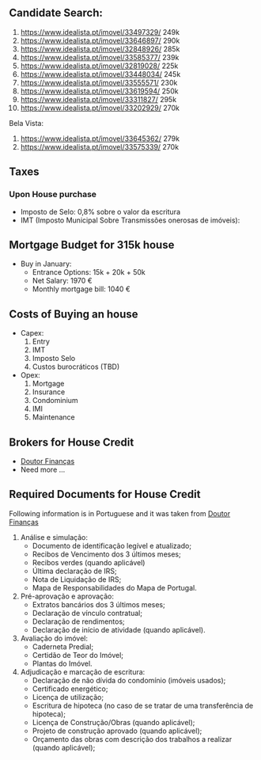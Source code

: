 ## Candidate Search:

1. https://www.idealista.pt/imovel/33497329/ 249k
3. https://www.idealista.pt/imovel/33646897/ 290k
4. https://www.idealista.pt/imovel/32848926/ 285k
5. https://www.idealista.pt/imovel/33585377/ 239k
6. https://www.idealista.pt/imovel/32819028/ 225k
7. https://www.idealista.pt/imovel/33448034/ 245k
8. https://www.idealista.pt/imovel/33555571/ 230k
9. https://www.idealista.pt/imovel/33619594/ 250k
10. https://www.idealista.pt/imovel/33311827/ 295k
2. https://www.idealista.pt/imovel/33202929/ 270k

Bela Vista:
1. https://www.idealista.pt/imovel/33645362/ 279k
2. https://www.idealista.pt/imovel/33575339/ 270k
## Taxes

### Upon House purchase

- Imposto de Selo: 0,8% sobre o valor da escritura
- IMT (Imposto Municipal Sobre Transmissões onerosas de imóveis):

## Mortgage Budget for 315k house

- Buy in January:
	- Entrance Options: 15k + 20k + 50k
	- Net Salary: 1970 €
	- Monthly mortgage bill: 1040 €

## Costs of Buying an house

- Capex:
	1. Entry
	2. IMT
	3. Imposto Selo
	4. Custos burocráticos (TBD)
- Opex:
	1. Mortgage
	2. Insurance
	3. Condominium
	4. IMI
	5. Maintenance
## Brokers for House Credit

- [Doutor Finanças](https://www.doutorfinancas.pt/melhor-proposta-credito-habitacao/?src=org.art.general)
- Need more ...

## Required Documents for House Credit

Following information is in Portuguese and it was taken from [Doutor Finanças](https://www.doutorfinancas.pt/creditos/credito-habitacao/vou-comprar-casa-quanto-tempo-demora-fazer-um-credito/)

1. Análise e simulação:
	- Documento de identificação legível e atualizado;
	- Recibos de Vencimento dos 3 últimos meses;
	- Recibos verdes (quando aplicável)
	- Última declaração de IRS;
	- Nota de Liquidação de IRS;
	- Mapa de Responsabilidades do Mapa de Portugal.
2.  Pré-aprovação e aprovação:
	- Extratos bancários dos 3 últimos meses;
	- Declaração de vínculo contratual;
	- Declaração de rendimentos;
	- Declaração de início de atividade (quando aplicável).
3. Avaliação do imóvel:
	- Caderneta Predial;
	- Certidão de Teor do Imóvel;
	- Plantas do Imóvel.
4. Adjudicação e marcação de escritura:
	- Declaração de não dívida do condomínio (imóveis usados);
	- Certificado energético;
	- Licença de utilização;
	- Escritura de hipoteca (no caso de se tratar de uma transferência de hipoteca);
	- Licença de Construção/Obras (quando aplicável);
	- Projeto de construção aprovado (quando aplicável);
	- Orçamento das obras com descrição dos trabalhos a realizar (quando aplicável);